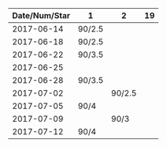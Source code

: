 Date/Num/Star   | 1      | 2      | 19     |
----------------|--------|--------|--------|
2017-06-14      | 90/2.5 |        |        |
2017-06-18      | 90/2.5 |        |        |
2017-06-22      | 90/3.5 |        |        | 
2017-06-25      |        |        |        |
2017-06-28      | 90/3.5 |        |        |
2017-07-02      |        | 90/2.5 |        |
2017-07-05      | 90/4   |        |        |
2017-07-09      |        | 90/3   |        |
2017-07-12      | 90/4   |        |        |
